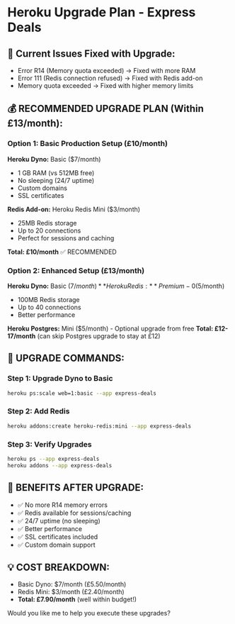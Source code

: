 # Heroku Upgrade Plan - Express Deals

## 🚨 Current Issues Fixed with Upgrade:
- Error R14 (Memory quota exceeded) → Fixed with more RAM
- Error 111 (Redis connection refused) → Fixed with Redis add-on
- Memory quota exceeded → Fixed with higher memory limits

## 💰 RECOMMENDED UPGRADE PLAN (Within £13/month):

### Option 1: Basic Production Setup (£10/month)
**Heroku Dyno:** Basic ($7/month)
- 1 GB RAM (vs 512MB free)
- No sleeping (24/7 uptime)
- Custom domains
- SSL certificates

**Redis Add-on:** Heroku Redis Mini ($3/month)
- 25MB Redis storage
- Up to 20 connections
- Perfect for sessions and caching

**Total: £10/month** ✅ RECOMMENDED

### Option 2: Enhanced Setup (£13/month)
**Heroku Dyno:** Basic ($7/month)
**Heroku Redis:** Premium-0 ($5/month)
- 100MB Redis storage
- Up to 40 connections
- Better performance

**Heroku Postgres:** Mini ($5/month) - Optional upgrade from free
**Total: £12-17/month** (can skip Postgres upgrade to stay at £12)

## 🔧 UPGRADE COMMANDS:

### Step 1: Upgrade Dyno to Basic
```bash
heroku ps:scale web=1:basic --app express-deals
```

### Step 2: Add Redis
```bash
heroku addons:create heroku-redis:mini --app express-deals
```

### Step 3: Verify Upgrades
```bash
heroku ps --app express-deals
heroku addons --app express-deals
```

## 🎯 BENEFITS AFTER UPGRADE:
- ✅ No more R14 memory errors
- ✅ Redis available for sessions/caching
- ✅ 24/7 uptime (no sleeping)
- ✅ Better performance
- ✅ SSL certificates included
- ✅ Custom domain support

## 💡 COST BREAKDOWN:
- Basic Dyno: $7/month (£5.50/month)
- Redis Mini: $3/month (£2.40/month)
- **Total: £7.90/month** (well within budget!)

Would you like me to help you execute these upgrades?
